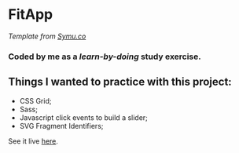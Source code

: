 # FitApp

_Template from [Symu.co](https://symu.co/freebies/templates-4/fitapp-psd-template/)_

### Coded by me as a _learn-by-doing_ study exercise.

## Things I wanted to practice with this project:

- CSS Grid;
- Sass;
- Javascript click events to build a slider;
- SVG Fragment Identifiers;

See it live [here](https://danielacb.github.io/layout-studies/fitapp/).
